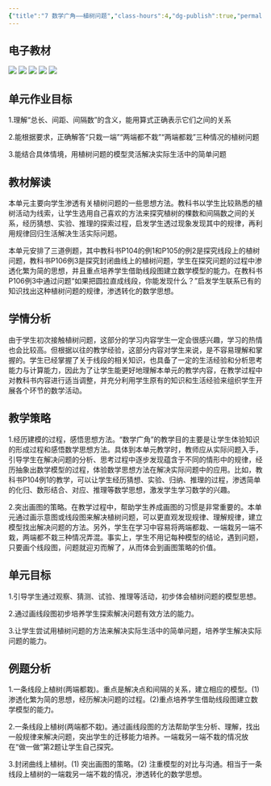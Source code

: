 ```yaml
---
{"title":"7 数学广角——植树问题","class-hours":4,"dg-publish":true,"permalink":"/4 单元教学/5A 五上/7 数学广角——植树问题/","dgPassFrontmatter":true,"noteIcon":""}
---
```



## 电子教材

<p class="grid-4">
	<img loading="lazy" decoding="async" src="https://book.pep.com.cn/1221001501141/files/mobile/110.jpg">
	<img loading="lazy" decoding="async" src="https://book.pep.com.cn/1221001501141/files/mobile/111.jpg">
	<img loading="lazy" decoding="async" src="https://book.pep.com.cn/1221001501141/files/mobile/112.jpg">
	<img loading="lazy" decoding="async" src="https://book.pep.com.cn/1221001501141/files/mobile/113.jpg">
	<img loading="lazy" decoding="async" src="https://book.pep.com.cn/1221001501141/files/mobile/114.jpg">
</p>

## 单元作业目标

1.理解“总长、间距、间隔数”的含义，能用算式正确表示它们之间的关系

2.能根据要求，正确解答“只栽一端”“两端都不栽”“两端都栽”三种情况的植树问题

3.能结合具体情境，用植树问题的模型灵活解决实际生活中的简单问题


## 教材解读

本单元主要向学生渗透有关植树问题的一些思想方法。教科书以学生比较熟悉的植树活动为线索，让学生选用自己喜欢的方法来探究植树的棵数和间隔数之间的关系，经历猜想、实验、推理的探索过程，启发学生透过现象发现其中的规律，再利用规律回归生活解决生活实际问题。

本单元安排了三道例题，其中教科书P104的例1和P105的例2是探究线段上的植树问题，教科书P106例3是探究封闭曲线上的植树问题，学生在探究问题的过程中渗透化繁为简的思想，并且重点培养学生借助线段图建立数学模型的能力。在教科书P106例3中通过问题“如果把圆拉直成线段，你能发现什么？”启发学生联系已有的知识找出这种植树问题的规律，渗透转化的数学思想。

## 学情分析

由于学生初次接触植树问题，这部分的学习内容学生一定会很感兴趣，学习的热情也会比较高。但根据以往的教学经验，这部分内容对学生来说，是不容易理解和掌握的。学生已经掌握了关于线段的相关知识，也具备了一定的生活经验和分析思考能力与计算能力，因此为了让学生能更好地理解本单元的教学内容，在教学过程中对教科书内容进行适当调整，并充分利用学生原有的知识和生活经验来组织学生开展各个环节的数学活动。

## 教学策略

1.经历建模的过程，感悟思想方法。“数学广角”的教学目的主要是让学生体验知识的形成过程和感悟数学思想方法。具体到本单元教学时，教师应从实际问题入手，引导学生在解决问题的分析、思考过程中逐步发现蕴含于不同的情形中的规律，经历抽象出数学模型的过程，体验数学思想方法在解决实际问题中的应用。比如，教科书P104例1的教学，可以让学生经历猜想、实验、归纳、推理的过程，渗透简单的化归、数形结合、对应、推理等数学思想，激发学生学习数学的兴趣。

2.突出画图的策略。在教学过程中，帮助学生养成画图的习惯是非常重要的。本单元通过画示意图或线段图来解决植树问题，可以更直观发现规律、理解规律，建立模型找出解决问题的方法。另外，学生在学习中容易将两端都栽、一端栽另一端不栽，两端都不栽三种情况弄混。事实上，学生不用记每种模型的结论，遇到问题，只要画个线段图，问题就迎刃而解了，从而体会到画图策略的价值。

## 单元目标

1.引导学生通过观察、猜测、试验、推理等活动，初步体会植树问题的模型思想。

2.通过画线段图初步培养学生探索解决问题有效方法的能力。

3.让学生尝试用植树问题的方法来解决实际生活中的简单问题，培养学生解决实际问题的能力。

## 例题分析

1.一条线段上植树(两端都栽)。重点是解决点和间隔的关系，建立相应的模型。(1)渗透化繁为简的思想，经历解决问题的过程。(2)重点培养学生借助线段图建立数学模型的能力。

2.一条线段上植树(两端都不栽)。通过画线段图的方法帮助学生分析、理解，找出一般规律来解决问题，突出学生的迁移能力培养。一端栽另一端不栽的情况放在“做一做”第2题让学生自己探究。

3.封闭曲线上植树。(1)	突出画图的策略。(2)	注重模型的对比与沟通。相当于一条线段上植树的一端栽另一端不栽的情况，渗透转化的数学思想。
